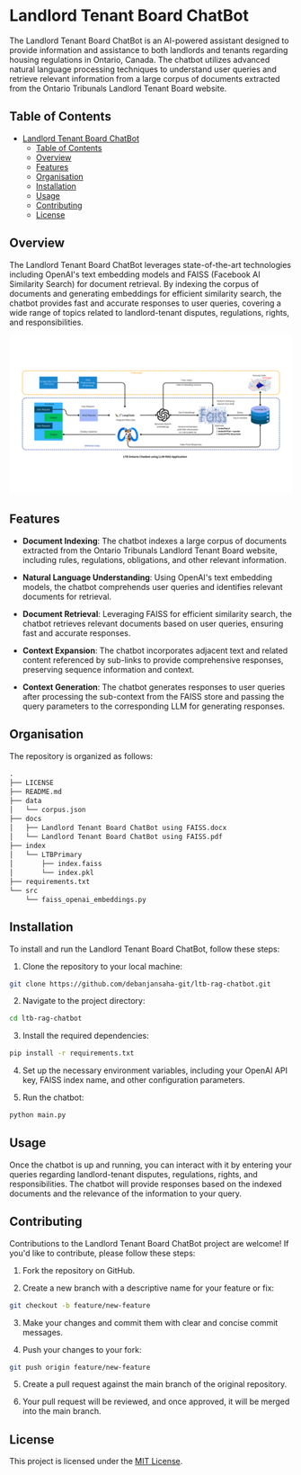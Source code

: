# Landlord Tenant Board ChatBot

The Landlord Tenant Board ChatBot is an AI-powered assistant designed to provide information and assistance to both landlords and tenants regarding housing regulations in Ontario, Canada. The chatbot utilizes advanced natural language processing techniques to understand user queries and retrieve relevant information from a large corpus of documents extracted from the Ontario Tribunals Landlord Tenant Board website.

## Table of Contents

- [Landlord Tenant Board ChatBot](#landlord-tenant-board-chatbot)
  - [Table of Contents](#table-of-contents)
  - [Overview](#overview)
  - [Features](#features)
  - [Organisation](#organisation)
  - [Installation](#installation)
  - [Usage](#usage)
  - [Contributing](#contributing)
  - [License](#license)

## Overview

The Landlord Tenant Board ChatBot leverages state-of-the-art technologies including OpenAI's text embedding models and FAISS (Facebook AI Similarity Search) for document retrieval. By indexing the corpus of documents and generating embeddings for efficient similarity search, the chatbot provides fast and accurate responses to user queries, covering a wide range of topics related to landlord-tenant disputes, regulations, rights, and responsibilities.

<img src="assets/LLM-RAG_Application.png" width="1024"/>

## Features

- **Document Indexing**: The chatbot indexes a large corpus of documents extracted from the Ontario Tribunals Landlord Tenant Board website, including rules, regulations, obligations, and other relevant information.

- **Natural Language Understanding**: Using OpenAI's text embedding models, the chatbot comprehends user queries and identifies relevant documents for retrieval.

- **Document Retrieval**: Leveraging FAISS for efficient similarity search, the chatbot retrieves relevant documents based on user queries, ensuring fast and accurate responses.

- **Context Expansion**: The chatbot incorporates adjacent text and related content referenced by sub-links to provide comprehensive responses, preserving sequence information and context.

- **Context Generation**: The chatbot generates responses to user queries after processing the sub-context from the FAISS store and passing the query parameters to the corresponding LLM for generating responses.

## Organisation

The repository is organized as follows:
```
.
├── LICENSE
├── README.md
├── data
│   └── corpus.json
├── docs
│   ├── Landlord Tenant Board ChatBot using FAISS.docx
│   └── Landlord Tenant Board ChatBot using FAISS.pdf
├── index
│   └── LTBPrimary
│       ├── index.faiss
│       └── index.pkl
├── requirements.txt
└── src
    └── faiss_openai_embeddings.py
```

## Installation

To install and run the Landlord Tenant Board ChatBot, follow these steps:

1. Clone the repository to your local machine:

```bash
git clone https://github.com/debanjansaha-git/ltb-rag-chatbot.git
```

2. Navigate to the project directory:

```bash
cd ltb-rag-chatbot
```

3. Install the required dependencies:

```bash
pip install -r requirements.txt
```

4. Set up the necessary environment variables, including your OpenAI API key, FAISS index name, and other configuration parameters.

5. Run the chatbot:

```bash
python main.py
```

## Usage

Once the chatbot is up and running, you can interact with it by entering your queries regarding landlord-tenant disputes, regulations, rights, and responsibilities. The chatbot will provide responses based on the indexed documents and the relevance of the information to your query.

## Contributing

Contributions to the Landlord Tenant Board ChatBot project are welcome! If you'd like to contribute, please follow these steps:

1. Fork the repository on GitHub.

2. Create a new branch with a descriptive name for your feature or fix:

```bash
git checkout -b feature/new-feature
```

3. Make your changes and commit them with clear and concise commit messages.

4. Push your changes to your fork:

```bash
git push origin feature/new-feature
```

5. Create a pull request against the main branch of the original repository.

6. Your pull request will be reviewed, and once approved, it will be merged into the main branch.

## License

This project is licensed under the [MIT License](LICENSE).


